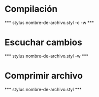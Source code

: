 # Compilación
*** stylus nombre-de-archivo.styl -c -w ***

# Escuchar cambios
*** stylus nombre-de-archivo.styl -w ***

# Comprimir archivo
*** stylus nombre-de-archivo.styl ***
